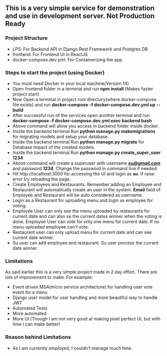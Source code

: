 ## This is a very simple service for demonstration and use in development server. Not Production Ready
### Project Structure
* LPS: For Backend API in Django Rest Framework and Postgres DB
* frontend: For Frontend UI in ReactJS
* docker-compose.dev.yml: For Containerizing the app
### Steps to start the project (using Docker)
* You must need Docker in your local machine(Version 14)
* Open frontend folder in a terminal and run **npm install** (Makes faster project start)
* Now Open a terminal in project root directory(where docker-compose file exists) and run **docker-compose -f docker-compose.dev.yml up --build**
* After successful run of the services open another terminal and run **docker-compose -f docker-compose.dev.yml exec backend bash**
* Above command will allow you access in backend folder inside docker.
* Inside the backend terminal Run **python manage.py makemigrations** for migrating models and setup your database.
* Inside the backend terminal Run **python manage.py migrate** for Database impact of the created models.
* Inside the backend terminal Run **python manage.py create_super_user 1234**
* Above command will create a superuser with username ***su@gmail.com*** and password ***1234***. Change the password in command line if needed.
* Hit http://localhost:3000 for accessing the UI and login as ***su***. If raise error try reloading the page.
* Create Employees and Restaurants. Remember adding an Employee and Restaurant will automatically create an user in the system. **Email** field of Employee and Restaurant will be auto considered as username.
* Login as a Restaurant for uploading menu and login as employee for voting.
* Employee User can only see the menu uploaded by restaurants for current date and can also se the current dates winner when the voting is done. Employee User can vote for only one menu for current date. If no menu uploaded employee can't vote.
* Restaurant user can only upload menu for current date and can see current date winner.
* Su user can add employee and restaurant. Su user process the current date winner.


### Limitations
As said earlier this is a very simple project made in 2 day effort. There are lots of improvement to make.
For example:
* Event driven MSA(micro service architecture) for handling user vote event for a menu
* Django user model for user handling and more beautiful way to handle JWT
* Automated Tests
* More automated
* More UI (Though I am not very good at making pixel perfect UI, but with time I can make better)


### Reason behind Limitations
* As I am currently employed, I couldn't manage much time.